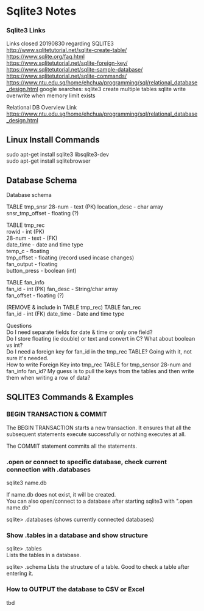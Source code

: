# Sqlite3 Notes

### Sqlite3 Links
Links closed 20190830 regarding SQLITE3
http://www.sqlitetutorial.net/sqlite-create-table/  
https://www.sqlite.org/faq.html  
https://www.sqlitetutorial.net/sqlite-foreign-key/
https://www.sqlitetutorial.net/sqlite-sample-database/
https://www.sqlitetutorial.net/sqlite-commands/
https://www.ntu.edu.sg/home/ehchua/programming/sql/relational_database_design.html
google searches:
sqlite3 create multiple tables
sqlite write overwrite when memory limit exists


Relational DB Overview Link  
https://www.ntu.edu.sg/home/ehchua/programming/sql/relational_database_design.html  

## Linux Install Commands  
sudo apt-get install sqlite3 libsqlite3-dev  
sudo apt-get install sqlitebrowser  
  
## Database Schema
Database schema  

TABLE tmp_snsr
28-num - text  (PK)
location_desc  - char array  
snsr_tmp_offset - floating (?)  
  
TABLE tmp_rec  
rowid - int (PK)  
28-num - text - (FK)  
date_time - date and time type  
temp_c - floating  
tmp_offset - floating (record used incase changes)  
fan_output - floating  
button_press - boolean (int)
  
TABLE fan_info  
fan_id - int  (PK)
fan_desc - String/char array  
fan_offset - floating (?)  
  

(REMOVE & include in TABLE tmp_rec)  TABLE fan_rec  
fan_id - int  (FK)
date_time - Date and time type  

Questions  
Do I need separate fields for date & time or only one field?  
Do I store floating (ie double) or text and convert in C?  What about boolean vs int?  
Do I need a foreign key for fan_id in the tmp_rec TABLE?   Going with it, not sure it's needed.  
How to write Foreign Key into tmp_rec TABLE for tmp_sensor 28-num and fan_info fan_id?  My guess is to pull the keys from the tables and then write them when writing a row of data?  


## SQLITE3 Commands & Examples

### BEGIN TRANSACTION & COMMIT
The BEGIN TRANSACTION starts a new transaction. It ensures that all the subsequent statements execute successfully or nothing executes at all.  

The COMMIT statement commits all the statements.  

### .open or connect to specific database, check current connection with .databases  
sqlite3 name.db  
  
If name.db does not exist, it will be created.  
You can also open/connect to a database after starting sqlite3 with ".open name.db"  

sqlite> .databases   (shows currently connected databases)  

### Show .tables in a database and show structure  
sqlite> .tables  
Lists the tables in a database.  

sqlite> .schema <table name>
Lists the structure of a table.  Good to check a table after entering it.  

### How to OUTPUT the database to CSV or Excel  
tbd  
